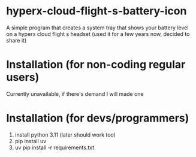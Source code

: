 # hyperx-cloud-flight-s-battery-icon
A simple program that creates a system tray that shows your battery level on a hyperx cloud flight s headset (used it for a few years now, decided to share it)

# Installation (for non-coding regular users)
Currently unavailable, if there's demand I will made one


# Installation (for devs/programmers)
1. install python 3.11 (later should work too)
2. pip install uv
3. uv pip install -r requirements.txt